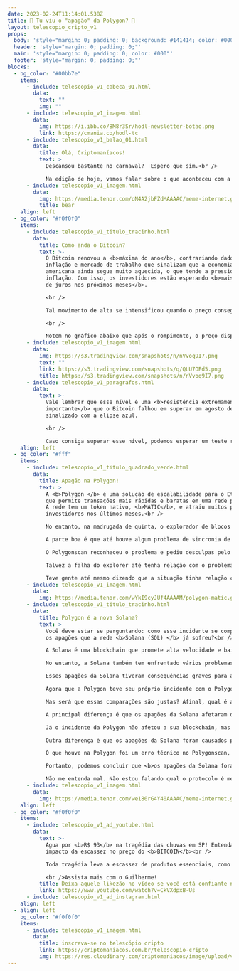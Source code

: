 ```yaml
---
date: 2023-02-24T11:14:01.538Z
title: 🚨 Tu viu o "apagão" da Polygon? 🚨
layout: telescopio_cripto_v1
props:
  body: 'style="margin: 0; padding: 0; background: #141414; color: #000"'
  header: 'style="margin: 0; padding: 0;"'
  main: 'style="margin: 0; padding: 0; color: #000"'
  footer: 'style="margin: 0; padding: 0;"'
blocks:
  - bg_color: "#00bb7e"
    items:
      - include: telescopio_v1_cabeca_01.html
        data:
          text: ""
          img: ""
      - include: telescopio_v1_imagem.html
        data:
          img: https://i.ibb.co/8M8r3Sr/hodl-newsletter-botao.png
          link: https://cmania.co/hodl-tc
      - include: telescopio_v1_balao_01.html
        data:
          title: Olá, Criptomaníacos!
          text: >
            Descansou bastante no carnaval?  Espero que sim.<br />

            Na edição de hoje, vamos falar sobre o que aconteceu com a <b> rede Polygon </b> na madrugada desta quinta-feira, quando muitos usuários ficaram assustados com a possibilidade de um  <b>apagão na blockchain</b>. Você foi um deles?<br />
      - include: telescopio_v1_imagem.html
        data:
          img: https://media.tenor.com/oN4A2jbFZdMAAAAC/meme-internet.gif
          title: bear
    align: left
  - bg_color: "#f0f0f0"
    items:
      - include: telescopio_v1_titulo_tracinho.html
        data:
          title: Como anda o Bitcoin?
          text: >-
            O Bitcoin renovou a <b>máxima do ano</b>, contrariando dados de
            inflação e mercado de trabalho que sinalizam que a economia
            americana ainda segue muito aquecida, o que tende a pressionar a
            inflação. Com isso, os investidores estão esperando <b>mais aumentos
            de juros nos próximos meses</b>. 

            <br />

            Tal movimento de alta se intensificou quando o preço conseguiu romper a resistência que monitoramos na última edição, a região dos <b>$22.300</b>, marcada no gráfico com a linha rosa. 

            <br />

            Notem no gráfico abaixo que após o rompimento, o preço disparou até o alvo que estávamos monitorando, sinalizado com a linha branca, na região dos <b>$25.226</b>.
      - include: telescopio_v1_imagem.html
        data:
          img: https://s3.tradingview.com/snapshots/n/nVvoq9I7.png
          text: ""
          link: https://s3.tradingview.com/snapshots/q/QLU7OEd5.png
          title: https://s3.tradingview.com/snapshots/n/nVvoq9I7.png
      - include: telescopio_v1_paragrafos.html
        data:
          text: >-
            Vale lembrar que esse nível é uma <b>resistência extremamente
            importante</b> que o Bitcoin falhou em superar em agosto de 2022,
            sinalizado com a elipse azul. 

            <br />

            Caso consiga superar esse nível, podemos esperar um teste rápido na região da média de 100p no gráfico semanal, atualmente nos <b>$27.800</b>. Por outro lado, enquanto o rompimento não acontecer, as probabilidades de correção são maiores, até as linhas amarelas em <b>$23.000, $21.500 e $20.500</b>.
    align: left
  - bg_color: "#fff"
    items:
      - include: telescopio_v1_titulo_quadrado_verde.html
        data:
          title: Apagão na Polygon!
          text: >
            A <b>Polygon </b> é uma solução de escalabilidade para o Ethereum,
            que permite transações mais rápidas e baratas em uma rede paralela.
            A rede tem um token nativo, <b>MATIC</b>, e atraiu muitos projetos e
            investidores nos últimos meses.<br />

            No entanto, na madrugada de quinta, o explorador de blocos <b>Polygonscan </b> ficou fora do ar por várias horas, impedindo que as pessoas pudessem verificar as transações e os saldos na rede. <br />Isso gerou um pânico generalizado nas redes sociais, com muitos especulando que a própria blockchain da Polygon havia sofrido um <b>ataque </b> ou uma <b>falha grave</b>.<br />

            A parte boa é que até houve algum problema de sincronia de blocos, mas <b>a rede Polygon não parou de funcionar em nenhum momento</b>. <br />O principal problema foi apenas no Polygonscan, que é um serviço externo que mostra as informações da blockchain. <b>As transações continuaram sendo processadas normalmente pela rede e os fundos dos usuários não foram afetados. </b><br />

            O Polygonscan reconheceu o problema e pediu desculpas pelo inconveniente. Eles disseram que foi um <b>erro técnico causado por uma atualização do software </b> e que já foi resolvido. A rede Polygon também se pronunciou e disse que está trabalhando para evitar que isso aconteça novamente.<br />

            Talvez a falha do explorer até tenha relação com o problema de sincronia temporário que a rede passou. Mas isso tudo é bem menos grave do que os FUDs de que a rede tinha paralisado por completo.<br />

            Teve gente até mesmo dizendo que a situação tinha relação com a demissão em massa feita pela Polygon nos últimos dias, o que não parece ser o caso.<br />
      - include: telescopio_v1_imagem.html
        data:
          img: https://media.tenor.com/wYkI9cyJUf4AAAAM/polygon-matic.gif
      - include: telescopio_v1_titulo_tracinho.html
        data:
          title: Polygon é a nova Solana?
          text: >
            Você deve estar se perguntando: como esse incidente se compara com
            os apagões que a rede <b>Solana (SOL) </b> já sofreu?<br />

            A Solana é uma blockchain que promete alta velocidade e baixo custo nas transações. Ela também ganhou muito destaque no mercado cripto, chegando a ser chamada de “<b>matadora do Ethereum</b>” por um bom tempo.<br />

            No entanto, a Solana também tem enfrentado vários problemas técnicos ao longo dos últimos meses. Em setembro de 2021, ela chegou a ficar fora do ar por mais de <b>16 horas </b>após um bug crítico que exigiu que os desenvolvedores <b>desligassem e religassem a blockchain</b>. <br />

            Esses apagões da Solana tiveram consequências graves para a sua reputação e para o seu preço. <br />Além disso, esses apagões da Solana geraram muita ironia e crítica nas redes sociais por parte dos usuários da Polygon. Eles zombaram da Solana por não ser capaz de manter sua rede funcionando sem problemas, e questionaram sua <b>segurança e descentralização</b>.<br />

            Agora que a Polygon teve seu próprio incidente com o Polygonscan, os usuários da Solana aproveitaram para devolver as provocações. Eles criticaram a Polygon por depender de um <b>serviço externo</b> para mostrar as informações da sua rede, e sugeriram que ela era inferior à Solana.<br />

            Mas será que essas comparações são justas? Afinal, qual é a diferença entre os apagões da Solana e o incidente da Polygon?<br />

            A principal diferença é que os apagões da Solana afetaram diretamente a sua blockchain, impedindo que as transações fossem validadas e confirmadas. Isso significa que <b>a rede Solana ficou realmente paralisada e inoperante por horas, várias vezes. </b><br />

            Já o incidente da Polygon não afetou a sua blockchain, mas <b>apenas o Polygonscan</b>, que é um serviço externo que mostra as informações da rede. Isso significa que a rede Polygon <b>continuou funcionando normalmente e processando as transações sem interrupção.</b><br />

            Outra diferença é que os apagões da Solana foram causados por <b>bugs críticos </b> na sua própria arquitetura e protocolo, que exigiram uma <b>intervenção dos desenvolvedores </b>para reiniciar a rede. <br />

            O que houve na Polygon foi um erro técnico no Polygonscan, que foi resolvido rapidamente pelo seu provedor. Isso <b>não compromete a segurança e a descentralização da Polygon</b>, já que ela usa uma rede paralela ao Ethereum para garantir sua validação.<br />

            Portanto, podemos concluir que <b>os apagões da Solana foram mais graves e impactantes </b>do que o incidente da Polygon. <br />

            Não me entenda mal. Não estou falando qual o protocolo é melhor, já que não é a intenção deste Telescópio. Mas no caso específico do apagão, não tem como passar pano para a Solana, né? Os da sua rede foram bem mais sérios.
      - include: telescopio_v1_imagem.html
        data:
          img: https://media.tenor.com/we180rG4Y40AAAAC/meme-internet.gif
    align: left
  - bg_color: "#f0f0f0"
    items:
      - include: telescopio_v1_ad_youtube.html
        data:
          text: >-
            Água por <b>R$ 93</b> na tragédia das chuvas em SP! Entenda o
            impacto da escassez no preço do <b>BITCOIN</b><br />

            Toda tragédia leva a escassez de produtos essenciais, como a água. A Lei da Oferta e Demanda faz com que o preço desses itens fique bem caro. Não demora a surgir os paladinos do senso comum para criticar comerciantes locais por "preço excessivo".

            <br />Assista mais com o Guilherme!
          title: Deixa aquele likezão no vídeo se você está confiante no BTC!
          link: https://www.youtube.com/watch?v=CkVXdpxB-Us
      - include: telescopio_v1_ad_instagram.html
    align: left
  - align: left
    bg_color: "#f0f0f0"
    items:
      - include: telescopio_v1_imagem.html
        data:
          title: inscreva-se no telescópio cripto
          link: https://criptomaniacos.com.br/telescopio-cripto
          img: https://res.cloudinary.com/criptomaniacos/image/upload/v1662133224/telescopio/inscreva-se-telescopio.png
---
```

